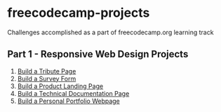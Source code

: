 # freecodecamp-projects

Challenges accomplished as a part of freecodecamp.org learning track

## Part 1 - Responsive Web Design Projects
<ol>
  <li><a href="https://www.freecodecamp.org/learn/responsive-web-design/responsive-web-design-projects/build-a-tribute-page" target="_blank">Build a Tribute Page</a></li>
  <li><a href="https://www.freecodecamp.org/learn/responsive-web-design/responsive-web-design-projects/build-a-survey-form" target="_blank">Build a Survey Form</a></li>
  <li><a href="https://www.freecodecamp.org/learn/responsive-web-design/responsive-web-design-projects/build-a-product-landing-page" target="_blank">Build a Product Landing Page</a></li>
  <li><a href="https://www.freecodecamp.org/learn/responsive-web-design/responsive-web-design-projects/build-a-technical-documentation-page" target="_blank">Build a Technical Documentation Page</a></li>
  <li><a href="https://www.freecodecamp.org/learn/responsive-web-design/responsive-web-design-projects/build-a-personal-portfolio-webpage" target="_blank">Build a Personal Portfolio Webpage</a></li>
</ol>

